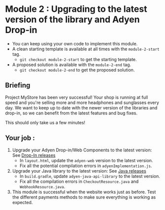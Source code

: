 # Module 2 : Upgrading to the latest version of the library and Adyen Drop-in

* You can keep using your own code to implement this module.
* A clean starting template is available at all times with the `module-2-start` tag.
    * `git checkout module-2-start` to get the starting template.
* A proposed solution is available with the `module-2-end` tag.
    * `git checkout module-2-end` to get the proposed solution.

## Briefing

Project MyStore has been very successful! Your shop is running at full speed and you're selling more and more headphones and sunglasses every day.
We want to keep up to date with the newer version of the libraries and drop-in, so we can benefit from the latest features and bug fixes.

This should only take us a few minutes! 

## Your job :

1. Upgrade your Adyen Drop-in/Web Components to the latest version: See [Drop-In releases](https://docs.adyen.com/online-payments/release-notes/?integration_type=web)
    * In `layout.html`, update the `adyen-web` version to the latest version.
    * Fix all the potential compilation errors in `adyenImplementation.js`.
2. Upgrade your Java library to the latest version: See [Java releases](https://github.com/Adyen/adyen-java-api-library/releases)
    * In `build.gradle`, update `adyen-java-api-library` to the latest version.
    * Fix all the compilation errors in `CheckoutResource.java` and `WebhookResource.java`.
3. This module is successful when the website works just as before. Test the different payments methods to make sure everything is working as expected.
